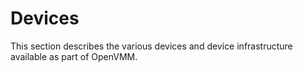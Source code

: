 # Devices

This section describes the various devices and device infrastructure available as part of OpenVMM.
